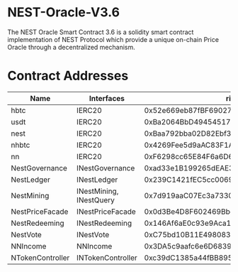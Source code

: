 # NEST-Oracle-V3.6
The NEST Oracle Smart Contract 3.6 is a solidity smart contract implementation of NEST Protocol which provide a unique on-chain Price Oracle through a decentralized mechanism.

# Contract Addresses

| Name | Interfaces | rinkeby |
| ---- | ---- | ---- |
| hbtc | IERC20 | 0x52e669eb87fBF69027190a0ffb6e6fEd48451E04 |
| usdt | IERC20 |  0xBa2064BbD49454517A9dBba39005bf46d31971f8 |
| nest | IERC20 |  0xBaa792bba02D82Ebf3569E01f142fc80F72D9b8f |
| nhbtc| IERC20 |  0x4269Fee5d9aAC83F1A9a81Cd17Bf71A01240765a |
| nn   | IERC20 |  0xF6298cc65E84F6a6D67Fa2890fbD2AD8735e3c29 |
| NestGovernance | INestGovernance | 0xad33e1B199265dEAE3dfe4eB49B9FcaB824268E3 |
| NestLedger | INestLedger | 0x239C1421fEC5cc00695584803F52188A9eD92ef2 |
| NestMining | INestMining, INestQuery | 0x7d919aaC07Ec3a7330a0C940F711abb6a6599E23 |
| NestPriceFacade | INestPriceFacade | 0x0d3Be4D8F602469BbdF9CDEA3fA59293EFeB223B |
| NestRedeeming | INestRedeeming | 0x146Af6aE0c93e9Aca1a39A644Ee7728bA9ddFA7c |
| NestVote | INestVote | 0xC75bd10B11E498083075876B3D6e1e6df1427De6 |
| NNIncome | NNIncome |0x3DA5c9aafc6e6D6839E62e2fB65825869019F291 |
| NTokenController| INTokenController | 0xc39dC1385a44fBB895991580EA55FC10e7451cB3 |

